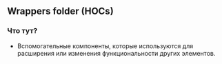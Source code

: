 ## Wrappers folder (HOCs)

### Что тут?

- Вспомогательные компоненты, которые используются для расширения или изменения функциональности других элементов.
